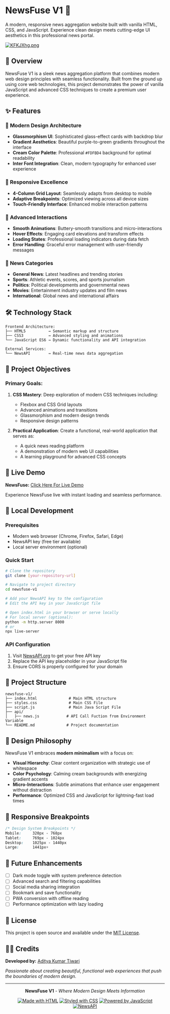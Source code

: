 # NewsFuse V1 📰

A modern, responsive news aggregation website built with vanilla HTML, CSS, and JavaScript. Experience clean design meets cutting-edge UI aesthetics in this professional news portal.

[![KFKJXhg.png](https://iili.io/KFKJXhg.png)](https://freeimage.host/)

## 🌟 Overview

NewsFuse V1 is a sleek news aggregation platform that combines modern web design principles with seamless functionality. Built from the ground up using core web technologies, this project demonstrates the power of vanilla JavaScript and advanced CSS techniques to create a premium user experience.

## ✨ Features

### 🎨 **Modern Design Architecture**
- **Glassmorphism UI**: Sophisticated glass-effect cards with backdrop blur
- **Gradient Aesthetics**: Beautiful purple-to-green gradients throughout the interface
- **Cream Color Palette**: Professional `#FDFBD4` background for optimal readability
- **Inter Font Integration**: Clean, modern typography for enhanced user experience

### 📱 **Responsive Excellence**
- **4-Column Grid Layout**: Seamlessly adapts from desktop to mobile
- **Adaptive Breakpoints**: Optimized viewing across all device sizes
- **Touch-Friendly Interface**: Enhanced mobile interaction patterns

### 🚀 **Advanced Interactions**
- **Smooth Animations**: Buttery-smooth transitions and micro-interactions
- **Hover Effects**: Engaging card elevations and transform effects
- **Loading States**: Professional loading indicators during data fetch
- **Error Handling**: Graceful error management with user-friendly messages

### 📰 **News Categories**
- **General News**: Latest headlines and trending stories
- **Sports**: Athletic events, scores, and sports journalism
- **Politics**: Political developments and governmental news
- **Movies**: Entertainment industry updates and film news
- **International**: Global news and international affairs

## 🛠️ Technology Stack

```
Frontend Architecture:
├── HTML5          → Semantic markup and structure
├── CSS3           → Advanced styling and animations
└── JavaScript ES6 → Dynamic functionality and API integration

External Services:
└── NewsAPI        → Real-time news data aggregation
```

## 🎯 Project Objectives

### **Primary Goals:**
1. **CSS Mastery**: Deep exploration of modern CSS techniques including:
   - Flexbox and CSS Grid layouts
   - Advanced animations and transitions
   - Glassmorphism and modern design trends
   - Responsive design patterns

2. **Practical Application**: Create a functional, real-world application that serves as:
   - A quick news reading platform
   - A demonstration of modern web UI capabilities
   - A learning playground for advanced CSS concepts

## 🚀 Live Demo

**NewsFuse:** [Click Here For Live Demo](https://news-fuse-akt.vercel.app/)

Experience NewsFuse live with instant loading and seamless performance.

## 🔧 Local Development

### **Prerequisites**
- Modern web browser (Chrome, Firefox, Safari, Edge)
- NewsAPI key (free tier available)
- Local server environment (optional)

### **Quick Start**
```bash
# Clone the repository
git clone [your-repository-url]

# Navigate to project directory
cd newsfuse-v1

# Add your NewsAPI key to the configuration
# Edit the API key in your JavaScript file

# Open index.html in your browser or serve locally
# For local server (optional):
python -m http.server 8000
# or
npx live-server
```

### **API Configuration**
1. Visit [NewsAPI.org](https://newsapi.org/) to get your free API key
2. Replace the API key placeholder in your JavaScript file
3. Ensure CORS is properly configured for your domain

## 📁 Project Structure

```
newsfuse-v1/
├── index.html              # Main HTML structure
├── styles.css              # Main CSS File
├── script.js               # Main Java Script File
├── api/
│   ├── news.js            # API Call Fuction from Environment Variable
└── README.md              # Project documentation
```

## 🎨 Design Philosophy

NewsFuse V1 embraces **modern minimalism** with a focus on:

- **Visual Hierarchy**: Clear content organization with strategic use of whitespace
- **Color Psychology**: Calming cream backgrounds with energizing gradient accents
- **Micro-Interactions**: Subtle animations that enhance user engagement without distraction
- **Performance**: Optimized CSS and JavaScript for lightning-fast load times

## 📱 Responsive Breakpoints

```css
/* Design System Breakpoints */
Mobile:     320px - 768px
Tablet:     769px - 1024px
Desktop:    1025px - 1440px
Large:      1441px+
```

## 🔮 Future Enhancements

- [ ] Dark mode toggle with system preference detection
- [ ] Advanced search and filtering capabilities
- [ ] Social media sharing integration
- [ ] Bookmark and save functionality
- [ ] PWA conversion with offline reading
- [ ] Performance optimization with lazy loading

## 📄 License

This project is open source and available under the [MIT License](LICENSE).

## 👨‍💻 Credits

**Developed by:** [Aditya Kumar Tiwari](https://www.linkedin.com/in/akt11/)

*Passionate about creating beautiful, functional web experiences that push the boundaries of modern design.*

---

<div align="center">

**NewsFuse V1** - *Where Modern Design Meets Information*

[![Made with HTML](https://img.shields.io/badge/Made%20with-HTML-E34F26.svg)](https://developer.mozilla.org/en-US/docs/Web/HTML)
[![Styled with CSS](https://img.shields.io/badge/Styled%20with-CSS-1572B6.svg)](https://developer.mozilla.org/en-US/docs/Web/CSS)
[![Powered by JavaScript](https://img.shields.io/badge/Powered%20by-JavaScript-F7DF1E.svg)](https://developer.mozilla.org/en-US/docs/Web/JavaScript)
[![NewsAPI](https://img.shields.io/badge/API-NewsAPI-FF6B35.svg)](https://newsapi.org/)

</div>
